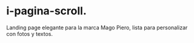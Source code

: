 # i-pagina-scroll.
Landing page elegante para la marca Mago Piero, lista para personalizar con fotos y textos.
